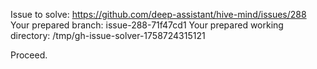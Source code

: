 Issue to solve: https://github.com/deep-assistant/hive-mind/issues/288
Your prepared branch: issue-288-71f47cd1
Your prepared working directory: /tmp/gh-issue-solver-1758724315121

Proceed.